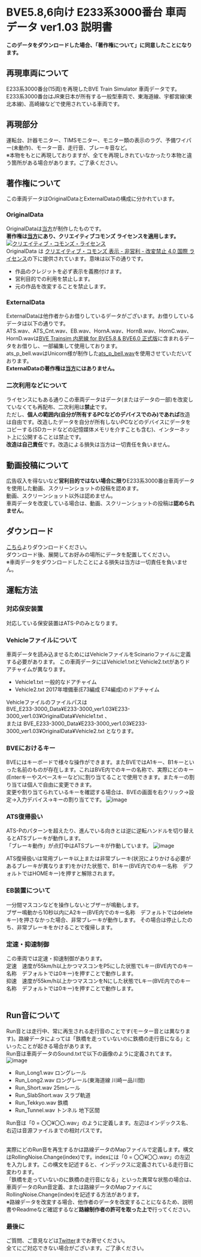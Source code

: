 # BVE5.8,6向け E233系3000番台 車両データ ver1.03 説明書

**このデータをダウンロードした場合、「著作権について」に同意したことになります。**

## 再現車両について
E233系3000番台(15両)を再現したBVE Train Simulator 車両データです。<br>
E233系3000番台はJR東日本が所有する一般型車両で、東海道線、宇都宮線(東北本線)、高崎線などで使用されている車両です。

## 再現部分
運転台、計器モニター、TIMSモニター、モニター類の表示のラグ、予備ワイパー(未動作)、モーター音、走行音、ブレーキ音など。<br>
※本物をもとに再現しておりますが、全てを再現しきれていなかったり本物と違う箇所がある場合があります。ご了承ください。

## 著作権について
この車両データはOriginalDataとExternalDataの構成に分かれています。

### OriginalData
OriginalDataは[当方](https://github.com/E233-3639)が制作したものです。<br>
**著作権は[当方](https://github.com/E233-3639)にあり、クリエイティブコモンズ ライセンスを適用します。**<br>
<a rel="license" href="http://creativecommons.org/licenses/by-nc-nd/4.0/"><img alt="クリエイティブ・コモンズ・ライセンス" style="border-width:0" src="https://i.creativecommons.org/l/by-nc-nd/4.0/88x31.png" /></a><br />OriginalData は <a rel="license" href="http://creativecommons.org/licenses/by-nc-nd/4.0/">クリエイティブ・コモンズ 表示 - 非営利 - 改変禁止 4.0 国際 ライセンス</a>の下に提供されています。意味は以下の通りです。<br>
* 作品のクレジットを必ず表示を義務付けます。
* 営利目的での利用を禁止します。
* 元の作品を改変することを禁止します。

### ExternalData
ExternalDataは他作者からお借りしているデータがございます。お借りしているデータは以下の通りです。<br>
ATS.wav、ATS_Cnt.wav、EB.wav、HornA.wav、HornB.wav、HornC.wav、HornD.wavは[BVE Trainsim 内房線 for BVE5.8 & BVE6.0 正式版](http://bvets.net/uchibo/)に含まれるデータをお借りし、一部編集して使用しております。<br>
ats_p_bell.wavはUnicorn様が制作した[ats_p_bell.wav](https://github.com/uifnm/GeneralAtsPlugin/tree/master/Unicorn/sound)を使用させていただいております。<br>
**ExternalDataの著作権は[当方](https://github.com/E233-3639)にはありません。**

### 二次利用などについて
ライセンスにもある通りこの車両データはデータ(またはデータの一部)を改変していなくても再配布、二次利用は**禁止**です。<br>
ただし、**個人の範囲内(自分が所有するPCなどのデバイスでのみ)であれば**改造は自由です。改造したデータを自分が所有しないPCなどのデバイスにデータをコピーする(SDカードなどの記憶媒体メモリを介すことも含む)、インターネット上に公開することは禁止です。<br>
**改造は自己責任**です。改造による損失は当方は一切責任を負いません。

## 動画投稿について
広告収入を得ないなど**営利目的ではない場合に限り**E233系3000番台車両データを使用した動画、スクリーンショットの投稿を認めます。<br>
動画、スクリーンショット以外は認めません。<br>
車両データを改変している場合は、動画、スクリーンショットの投稿は**認められません**。

## ダウンロード
[こちら](https://github.com/E233-3639/BVE_E233-3000_Data/archive/refs/tags/ver1.03.zip)よりダウンロードください。<br>
ダウンロード後、展開してお好みの場所にデータを配置してください。<br>
※車両データをダウンロードしたことによる損失は当方は一切責任を負いません。

## 運転方法
### 対応保安装置
対応している保安装置はATS-Pのみとなります。

### Vehicleファイルについて
車両データを読み込ませるためにはVehicleファイルをScinarioファイルに定義する必要があります。
この車両データにはVehicle1.txtとVehicle2.txtがありドアチャイムが異なります。
* Vehicle1.txt  一般的なドアチャイム
* Vehicle2.txt  2017年増備車(E73編成 E74編成)のドアチャイム

Vehicleファイルのファイルパスは<br>
BVE_E233-3000_Data¥E233-3000_ver1.03¥E233-3000_ver1.03¥OriginalData¥Vehicle1.txt 、<br>
または BVE_E233-3000_Data¥E233-3000_ver1.03¥E233-3000_ver1.03¥OriginalData¥Vehicle2.txt となります。

### BVEにおけるキー
BVEにはキーボードで様々な操作ができます。またBVEではA1キー、B1キーといった名前のものが存在します。これはBVE内でのキーの名称で、実際にどのキー(Enterキーやスペースキーなど)に割り当てることで使用できます。またキーの割り当ては個人で自由に変更できます。<br>
変更や割り当てられているキーを確認する場合は、BVEの画面を右クリック→設定→入力デバイス→キーの割り当てです。
![image](https://user-images.githubusercontent.com/66541951/129451992-ca2eb0f6-2469-4d7a-b36d-99b9a27b48db.png)

### ATS復帰扱い
ATS-Pのパターンを超えたり、進んでいる向きとは逆に逆転ハンドルを切り替えるとATSブレーキが動作します。<br>
「ブレーキ動作」が点灯中はATSブレーキが作動しています。
![image](https://user-images.githubusercontent.com/66541951/129451622-0256f428-8c88-4f96-99b5-fa304fca4b73.png)

ATS復帰扱いは常用ブレーキ以上または非常ブレーキ(状況によりかける必要があるブレーキが異なります)をかけた状態で、B1キー(BVE内でのキー名称　デフォルトではHOMEキー)を押すと解除されます。

### EB装置について
一分間マスコンなどを操作しないとブザーが鳴動します。<br>
ブザー鳴動から10秒以内にA2キー(BVE内でのキー名称　デフォルトではdeleteキー)を押さなかった場合、非常ブレーキが動作します。
その場合は停止したのち、非常ブレーキをかけることで復帰します。

### 定速・抑速制御
この車両では定速・抑速制御があります。<br>
定速　速度が55km/h以上かつマスコンをP5にした状態でLキー(BVE内でのキー名称　デフォルトでは0キー)を押すことで動作します。<br>
抑速　速度が55km/h以上かつマスコンをNにした状態でLキー(BVE内でのキー名称　デフォルトでは0キー)を押すことで動作します。<br><br>

## Run音について
Run音とは走行中、常に再生される走行音のことです(モーター音とは異なります)。路線データによっては「鉄橋を走っていないのに鉄橋の走行音になる」といったことが起きる場合があります。<br>
Run音は車両データのSound.txtで以下の画像のように定義されてます。
![image](https://user-images.githubusercontent.com/66541951/129504233-e93cf162-e93c-4825-95dd-a546376bad1b.png)
* Run_Long1.wav        ロングレール
* Run_Long2.wav        ロングレール(東海道線 川崎ー品川間)
* Run_Short.wav        25mレール
* Run_SlabShort.wav    スラブ軌道
* Run_Tekkyo.wav       鉄橋
* Run_Tunnel.wav       トンネル 地下区間

Run音は「0 = 〇〇¥〇〇.wav」のように定義します。左辺はインデックス名、右辺は音源ファイルまでの相対パスです。<br><br>

実際にどのRun音を再生するかは路線データのMapファイルで定義します。構文はRollingNoise.Change(index)です。indexには「0 = 〇〇¥〇〇.wav」の左辺を入力します。この構文を記述すると、インデックスに定義されている走行音に変わります。<br>
「鉄橋を走っていないのに鉄橋の走行音になる」といった異常な状態の場合は、車両データのRun音定義、または路線データのMapファイルにRollingNoise.Change(index)を記述する方法があります。<br>
※路線データを改変する場合、他作者のデータを改変することになるため、説明書やReadmeなど確認するなど**路線制作者の許可を取った上で**行ってください。

### 最後に
ご質問、ご意見などは[Twitter](https://twitter.com/E233_3639)までお寄せください。<br>
全てにご対応できない場合がございます。ご了承ください。
